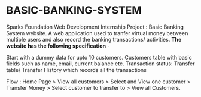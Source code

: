 # BASIC-BANKING-SYSTEM
Sparks Foundation Web Development Internship Project : Basic Banking System website. A web application used to tranfer virtual money between multiple users and also record the banking transactions/ activities.
**The website has the following specification** -

Start with a dummy data for upto 10 customers. Customers table with basic fields such as name, email, current balance etc. Transaction status: Transfer table/ Transfer History which records all the transactions

Flow : Home Page > View all customers > Select and View one customer > Transfer Money > Select customer to transfer to > View all Customers.
